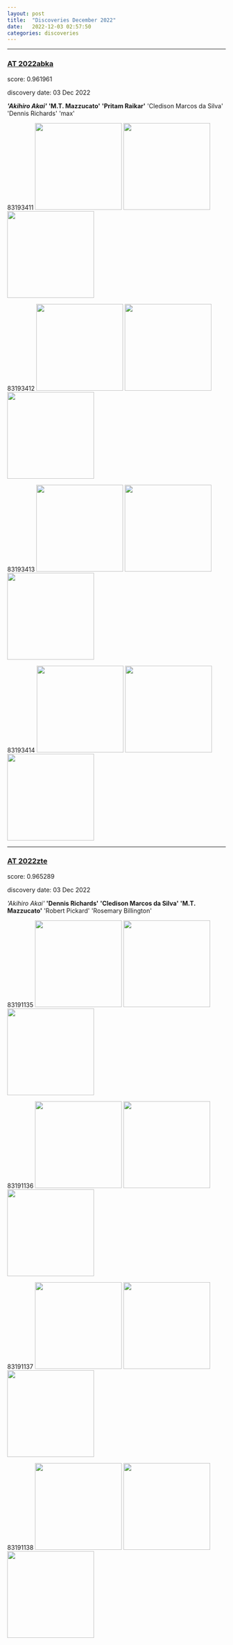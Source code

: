 ```yaml
---
layout: post
title:  "Discoveries December 2022"
date:   2022-12-03 02:57:50 
categories: discoveries
---
```




----------
### [AT 2022abka](https://www.wis-tns.org/object/2022abka)
score: 0.961961

discovery date: 03 Dec 2022

***'Akihiro Akai'*** **'M.T. Mazzucato'** **'Pritam Raikar'** 'Cledison Marcos da Silva' 'Dennis Richards' 'max' 

83193411
<img src="https://panoptes-uploads.zooniverse.org/subject_location/7d827c69-9a07-4a7b-b450-9bd22a9b0587.jpeg" width="200"/>
<img src="https://panoptes-uploads.zooniverse.org/subject_location/db15b005-f321-43fc-9412-b2d312beda83.jpeg" width="200"/>
<img src="https://panoptes-uploads.zooniverse.org/subject_location/f099aa59-e518-4ccc-8978-e9d39abbfb3f.jpeg" width="200"/>

83193412
<img src="https://panoptes-uploads.zooniverse.org/subject_location/d122d5a7-e078-496e-b5e8-6a8b6ba5be35.jpeg" width="200"/>
<img src="https://panoptes-uploads.zooniverse.org/subject_location/459d2e70-2011-4907-a288-e633ad1080ce.jpeg" width="200"/>
<img src="https://panoptes-uploads.zooniverse.org/subject_location/d46fa9e2-85ba-4112-b4b0-6e9616270f38.jpeg" width="200"/>

83193413
<img src="https://panoptes-uploads.zooniverse.org/subject_location/80a23cbc-f2d4-461e-9c55-9f8eeeee685a.jpeg" width="200"/>
<img src="https://panoptes-uploads.zooniverse.org/subject_location/de50bead-b57e-413b-afa8-dfd37df60a13.jpeg" width="200"/>
<img src="https://panoptes-uploads.zooniverse.org/subject_location/e7098a18-ee9b-4970-a09f-74cd6a851214.jpeg" width="200"/>

83193414
<img src="https://panoptes-uploads.zooniverse.org/subject_location/3eee168c-3ba8-4e7b-b092-870ab7bf7277.jpeg" width="200"/>
<img src="https://panoptes-uploads.zooniverse.org/subject_location/406ba539-872e-4132-9c04-5f60714e83de.jpeg" width="200"/>
<img src="https://panoptes-uploads.zooniverse.org/subject_location/026cec7f-29e8-4299-b1f0-d44f3a93a58b.jpeg" width="200"/>



----------
### [AT 2022zte](https://www.wis-tns.org/object/2022zte)
score: 0.965289

discovery date: 03 Dec 2022

*'Akihiro Akai'* **'Dennis Richards'** **'Cledison Marcos da Silva'** **'M.T. Mazzucato'** 'Robert Pickard' 'Rosemary Billington' 

83191135
<img src="https://panoptes-uploads.zooniverse.org/subject_location/d5941fe3-7b72-42c2-861d-095eabefd49e.jpeg" width="200"/>
<img src="https://panoptes-uploads.zooniverse.org/subject_location/6db0d486-594d-4751-a6ec-5a7ad2d205ff.jpeg" width="200"/>
<img src="https://panoptes-uploads.zooniverse.org/subject_location/3934f112-c80b-4e87-b0c0-9dc774606d0f.jpeg" width="200"/>

83191136
<img src="https://panoptes-uploads.zooniverse.org/subject_location/57505181-3f41-4589-8d55-db377536f3d6.jpeg" width="200"/>
<img src="https://panoptes-uploads.zooniverse.org/subject_location/88a87297-c6c6-44dd-9535-f813bdaabfb4.jpeg" width="200"/>
<img src="https://panoptes-uploads.zooniverse.org/subject_location/ed292882-9111-430b-a5f3-e8953b077880.jpeg" width="200"/>

83191137
<img src="https://panoptes-uploads.zooniverse.org/subject_location/96ee3234-7435-4d5b-9f63-9da109e32033.jpeg" width="200"/>
<img src="https://panoptes-uploads.zooniverse.org/subject_location/0e057298-37dc-4e5d-a2fc-5dc1c74997a8.jpeg" width="200"/>
<img src="https://panoptes-uploads.zooniverse.org/subject_location/c9545239-8ebf-463b-bf80-b1ba27023ff6.jpeg" width="200"/>

83191138
<img src="https://panoptes-uploads.zooniverse.org/subject_location/40d276f9-b350-4775-beed-3a5f374a9e68.jpeg" width="200"/>
<img src="https://panoptes-uploads.zooniverse.org/subject_location/a1812821-ea1e-4c21-95dd-f02de3f3c03b.jpeg" width="200"/>
<img src="https://panoptes-uploads.zooniverse.org/subject_location/af360e30-5ceb-47ce-a4d3-4cb637e8f6df.jpeg" width="200"/>



